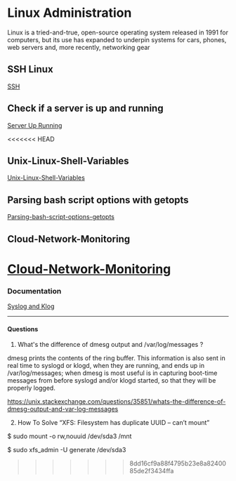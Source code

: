 # Linux Administration

Linux is a tried-and-true, open-source operating system released in 1991 for computers, but its use has expanded to underpin systems for cars, phones, web servers and, more recently, networking gear

## SSH Linux

[SSH](./ssh/README.md)

## Check if a server is up and running

[Server Up Running](./server-up-running/README.md)

<<<<<<< HEAD
## Unix-Linux-Shell-Variables

[Unix-Linux-Shell-Variables](./Unix-Linux-Shell-Variables/README.md)

## Parsing bash script options with getopts

[Parsing-bash-script-options-getopts](./Parsing-bash-script-options-getopts/README.md)

## Cloud-Network-Monitoring

[Cloud-Network-Monitoring](./Cloud-Network-Monitoring/README.md)
=======



### Documentation

[Syslog and Klog](https://annvix.com/syslog_and_klog#:~:text=syslogd%20is%20a%20system%20logging,via%20the%20%2Fetc%2Fsyslog)

-------------------------

#### Questions

1. What's the difference of dmesg output and /var/log/messages ?

 dmesg prints the contents of the ring buffer. This information is also sent in real time to syslogd or klogd, when they are running, and ends up in /var/log/messages; when dmesg is most useful is in capturing boot-time messages from before syslogd and/or klogd started, so that they will be properly logged.

https://unix.stackexchange.com/questions/35851/whats-the-difference-of-dmesg-output-and-var-log-messages

2. How To Solve “XFS: Filesystem has duplicate UUID – can’t mount”

$ sudo mount -o rw,nouuid /dev/sda3  /mnt

$ sudo xfs_admin -U generate /dev/sda3

>>>>>>> 8dd16cf9a88f4795b23e8a8240085de2f3434ffa
